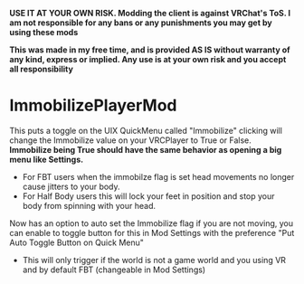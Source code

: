 **USE IT AT YOUR OWN RISK. Modding the client is against VRChat's ToS. I am not responsible for any bans or any punishments you may get by using these mods**

**This was made in my free time, and is provided AS IS without warranty of any kind, express or implied. Any use is at your own risk and you accept all responsibility**


# ImmobilizePlayerMod
This puts a toggle on the UIX QuickMenu called "Immobilize" clicking will change the Immobilize value on your VRCPlayer to True or False. **Immobilize being True should have the same behavior as opening a big menu like Settings.** 
* For FBT users when the immobilze flag is set head movements no longer cause jitters to your body.
* For Half Body users this will lock your feet in position and stop your body from spinning with your head.

Now has an option to auto set the Immobilize flag if you are not moving, you can enable to toggle button for this in Mod Settings with the preference "Put Auto Toggle Button on Quick Menu"
*  This will only trigger if the world is not a game world and you using VR and by default FBT (changeable in Mod Settings)
